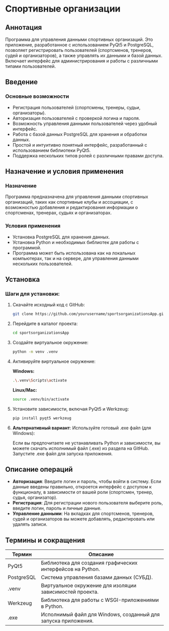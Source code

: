 # Спортивные организации

## Аннотация

Программа для управления данными спортивных организаций. Это приложение, разработанное с использованием PyQt5 и PostgreSQL, позволяет регистрировать пользователей (спортсменов, тренеров, судей и организаторов), а также управлять их данными и базой данных. Включает интерфейс для администрирования и работы с различными типами пользователей.

## Введение

### Основные возможности

- Регистрация пользователей (спортсмены, тренеры, судьи, организаторы).
- Авторизация пользователей с проверкой логина и пароля.
- Возможность управления данными пользователей через удобный интерфейс.
- Работа с базой данных PostgreSQL для хранения и обработки данных.
- Простой и интуитивно понятный интерфейс, разработанный с использованием библиотеки PyQt5.
- Поддержка нескольких типов ролей с различными правами доступа.

## Назначение и условия применения

### Назначение

Программа предназначена для управления данными спортивных организаций, таких как спортивные клубы и ассоциации, с возможностью добавления и редактирования информации о спортсменах, тренерах, судьях и организаторах.

### Условия применения

- Установка PostgreSQL для хранения данных.
- Установка Python и необходимых библиотек для работы с программой.
- Программа может быть использована как на локальных компьютерах, так и на сервере, для управления данными нескольких пользователей.

## Установка

### Шаги для установки:

1. Скачайте исходный код с GitHub:

   ```bash
   git clone https://github.com/yourusername/sportsorganizationsApp.git
   ```

2. Перейдите в каталог проекта:

   ```bash
   cd sportsorganizationsApp
   ```

3. Создайте виртуальное окружение:

   ```bash
   python -m venv .venv
   ```

4. Активируйте виртуальное окружение:

   **Windows:**

   ```bash
   .\.venv\Scripts\activate
   ```

   **Linux/Mac:**

   ```bash
   source .venv/bin/activate
   ```

5. Установите зависимости, включая PyQt5 и Werkzeug:

   ```bash
   pip install pyqt5 werkzeug
   ```

6. **Альтернативный вариант**: Используйте готовый .exe файл (для Windows):

   Если вы предпочитаете не устанавливать Python и зависимости, вы можете скачать исполнимый файл (.exe) из раздела на GitHub. Запустите .exe файл для запуска приложения.

## Описание операций

- **Авторизация**: Введите логин и пароль, чтобы войти в систему. Если данные введены правильно, откроется интерфейс с доступом к функционалу, в зависимости от вашей роли (спортсмен, тренер, судья, организатор).
- **Регистрация**: Для регистрации нового пользователя выберите роль, введите логин, пароль и личные данные.
- **Управление данными**: На вкладках для спортсменов, тренеров, судей и организаторов вы можете добавлять, редактировать или удалять записи.

## Термины и сокращения

| Термин       | Описание                                                                 |
|--------------|--------------------------------------------------------------------------|
| PyQt5        | Библиотека для создания графических интерфейсов на Python.               |
| PostgreSQL   | Система управления базами данных (СУБД).                                |
| .venv        | Виртуальное окружение для изоляции зависимостей проекта.                 |
| Werkzeug     | Библиотека для работы с WSGI-приложениями в Python.                     |
| .exe         | Исполнимый файл для Windows, созданный для запуска приложения.           |
